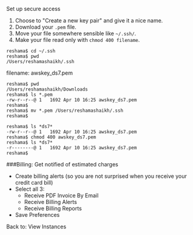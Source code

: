 Set up secure access

 1. Choose to "Create a new key pair" and give it a nice name.
 2. Download your `.pem` file.
 3. Move your file somewhere sensible like `~/.ssh/`.
 4. Make your file read only with `chmod 400 filename`.
 

```
reshama$ cd ~/.ssh
reshama$ pwd
/Users/reshamashaikh/.ssh
```
filename:
awskey_ds7.pem

```
reshama$ pwd
/Users/reshamashaikh/Downloads
reshama$ ls *.pem
-rw-r--r--@ 1   1692 Apr 10 16:25 awskey_ds7.pem
reshama$ 
reshama$ mv *.pem /Users/reshamashaikh/.ssh
reshama$ 
```

```
reshama$ ls *ds7*
-rw-r--r--@ 1   1692 Apr 10 16:25 awskey_ds7.pem
reshama$ chmod 400 awskey_ds7.pem
reshama$ ls *ds7*
-r--------@ 1   1692 Apr 10 16:25 awskey_ds7.pem
reshama$ 
```

###Billing:  Get notified of estimated charges  
 * Create billing alerts (so you are not surprised when you receive your credit card bill)
 * Select all 3:  
    * Receive PDF Invoice By Email
    * Receive Billing Alerts
    * Receive Billing Reports
 * Save Preferences
 
Back to:  View Instances


 

